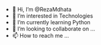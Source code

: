- 👋 Hi, I’m @RezaMdhata
- 👀 I’m interested in Technologies
- 🌱 I’m currently learning Python 
- 💞️ I’m looking to collaborate on ...
- 📫 How to reach me ...

<!---
RezaMdhata/RezaMdhata is a ✨ special ✨ repository because its `README.md` (this file) appears on your GitHub profile.
You can click the Preview link to take a look at your changes.
--->
